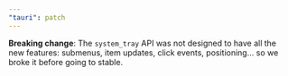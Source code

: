 ```yaml
---
"tauri": patch
---
```


**Breaking change**: The `system_tray` API was not designed to have all the new features: submenus, item updates, click events, positioning... so we broke it before going to stable.
